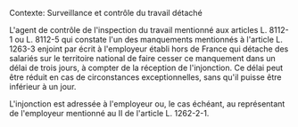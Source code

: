 Contexte: Surveillance et contrôle du travail détaché

L'agent de contrôle de l'inspection du travail mentionné aux articles L. 8112-1 ou L. 8112-5 qui constate l'un des manquements mentionnés à l'article L. 1263-3 enjoint par écrit à l'employeur établi hors de France qui détache des salariés sur le territoire national de faire cesser ce manquement dans un délai de trois jours, à compter de la réception de l'injonction. Ce délai peut être réduit en cas de circonstances exceptionnelles, sans qu'il puisse être inférieur à un jour.

L'injonction est adressée à l'employeur ou, le cas échéant, au représentant de l'employeur mentionné au II de l'article L. 1262-2-1.